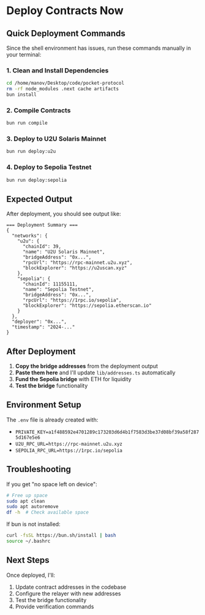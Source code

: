 # Deploy Contracts Now

## Quick Deployment Commands

Since the shell environment has issues, run these commands manually in your terminal:

### 1. Clean and Install Dependencies
```bash
cd /home/manov/Desktop/code/pocket-protocol
rm -rf node_modules .next cache artifacts
bun install
```

### 2. Compile Contracts
```bash
bun run compile
```

### 3. Deploy to U2U Solaris Mainnet
```bash
bun run deploy:u2u
```

### 4. Deploy to Sepolia Testnet
```bash
bun run deploy:sepolia
```

## Expected Output

After deployment, you should see output like:
```
=== Deployment Summary ===
{
  "networks": {
    "u2u": {
      "chainId": 39,
      "name": "U2U Solaris Mainnet",
      "bridgeAddress": "0x...",
      "rpcUrl": "https://rpc-mainnet.u2u.xyz",
      "blockExplorer": "https://u2uscan.xyz"
    },
    "sepolia": {
      "chainId": 11155111,
      "name": "Sepolia Testnet", 
      "bridgeAddress": "0x...",
      "rpcUrl": "https://1rpc.io/sepolia",
      "blockExplorer": "https://sepolia.etherscan.io"
    }
  },
  "deployer": "0x...",
  "timestamp": "2024-..."
}
```

## After Deployment

1. **Copy the bridge addresses** from the deployment output
2. **Paste them here** and I'll update `lib/addresses.ts` automatically
3. **Fund the Sepolia bridge** with ETH for liquidity
4. **Test the bridge** functionality

## Environment Setup

The `.env` file is already created with:
- `PRIVATE_KEY=a1f488592e4701289c173203d6d4b1f7583d3be37d08bf39a58f2875d167e5e6`
- `U2U_RPC_URL=https://rpc-mainnet.u2u.xyz`
- `SEPOLIA_RPC_URL=https://1rpc.io/sepolia`

## Troubleshooting

If you get "no space left on device":
```bash
# Free up space
sudo apt clean
sudo apt autoremove
df -h  # Check available space
```

If bun is not installed:
```bash
curl -fsSL https://bun.sh/install | bash
source ~/.bashrc
```

## Next Steps

Once deployed, I'll:
1. Update contract addresses in the codebase
2. Configure the relayer with new addresses
3. Test the bridge functionality
4. Provide verification commands
